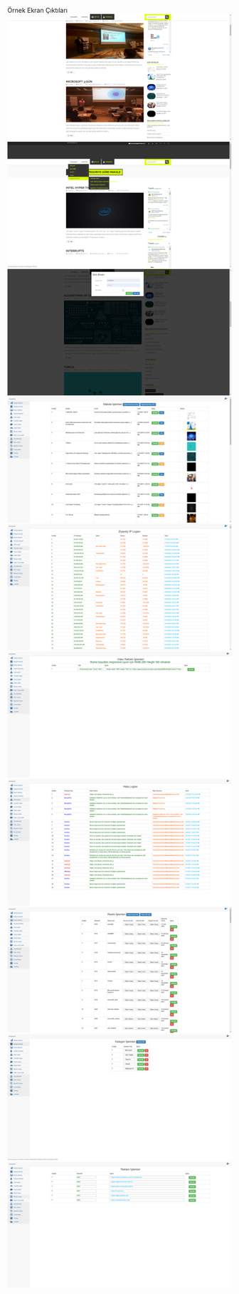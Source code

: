 Örnek Ekran Çıktıları
<img src="https://github.com/KursatCAKAL/ASP.NET-MVC/blob/master/KURSATCAKAL-AZURE-BLOG/BlogLast-1.png"/>
<img src="https://github.com/KursatCAKAL/ASP.NET-MVC/blob/master/KURSATCAKAL-AZURE-BLOG/BlogLast-2.png"/>
<img src="https://github.com/KursatCAKAL/ASP.NET-MVC/blob/master/KURSATCAKAL-AZURE-BLOG/BlogLast-4.png"/>
<img src="https://github.com/KursatCAKAL/ASP.NET-MVC/blob/master/KURSATCAKAL-AZURE-BLOG/BlogLast-5.png"/>
<img src="https://github.com/KursatCAKAL/ASP.NET-MVC/blob/master/KURSATCAKAL-AZURE-BLOG/BlogLast-6.png"/>
<img src="https://github.com/KursatCAKAL/ASP.NET-MVC/blob/master/KURSATCAKAL-AZURE-BLOG/BlogLast-8.png"/>
<img src="https://github.com/KursatCAKAL/ASP.NET-MVC/blob/master/KURSATCAKAL-AZURE-BLOG/BlogLast-9.png"/>
<img src="https://github.com/KursatCAKAL/ASP.NET-MVC/blob/master/KURSATCAKAL-AZURE-BLOG/BlogLast-10.png"/>
<img src="https://github.com/KursatCAKAL/ASP.NET-MVC/blob/master/KURSATCAKAL-AZURE-BLOG/BlogLast-3.png"/>
<img src="https://github.com/KursatCAKAL/ASP.NET-MVC/blob/master/KURSATCAKAL-AZURE-BLOG/BlogLast-7.png"/>
